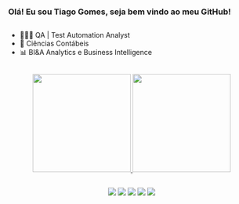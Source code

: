### Olá! Eu sou Tiago Gomes, seja bem vindo ao meu GitHub!

 ##

- 👨🏽‍💻 QA | Test Automation Analyst
- 🧮 Ciências Contábeis
- 📊 BI&A Analytics e Business Intelligence

 ##
 
<div align="center">
  <a href="https://github.com/tgskyline">
  <img height="200em" src="https://github-readme-stats.vercel.app/api?username=tgskyline&show_icons=true&theme=github_dark&include_all_commits=true&count_private=true"/>
  <img height="200em" src="https://github-readme-stats.vercel.app/api/top-langs/?username=tgskyline&layout=compact&langs_count=7&theme=github_dark"/>
   
 ##
    
<div> 
  
   <a href="https://www.linkedin.com/in/tiagogomesdossantos/" target="_blank"><img src="https://img.shields.io/badge/-LinkedIn-%230077B5?style=for-the-badge&logo=linkedin&logoColor=white" target="_blank"></a> 
   <a href="https://www.facebook.com/tiago.gomesdossantos.75" target="_blank"><img src="https://img.shields.io/badge/Facebook-1877F2?style=for-the-badge&logo=facebook&logoColor=white" target="_blank"></a>
   <a href="https://www.instagram.com/tiago.gomes_s/" target="_blank"><img src="https://img.shields.io/badge/-Instagram-%23E4405F?style=for-the-badge&logo=instagram&logoColor=white" target="_blank"></a>
   <a href="tigomes.santos@gmail.com" target="_blank"><img src="https://img.shields.io/badge/Gmail-D14836?style=for-the-badge&logo=gmail&logoColor=white" target="_blank"></a> 
   <a href="https://www.youtube.com/channel/UCe-wAtMfm0AKbqZY5PsoxJg" target="_blank"><img src="https://img.shields.io/badge/YouTube-FF0000?style=for-the-badge&logo=youtube&logoColor=white" target="_blank"></a>
</div>
  
  
</div>
